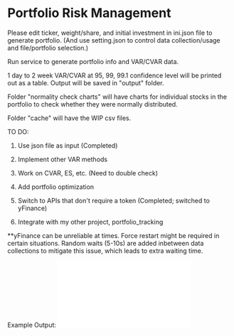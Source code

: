 # Portfolio Risk Management

Please edit ticker, weight/share, and initial investment in ini.json file to generate portfolio. (And use setting.json to control data collection/usage and file/portfolio selection.)

Run service to generate portfolio info and VAR/CVAR data. 

1 day to 2 week VAR/CVAR at 95, 99, 99.1 confidence level will be printed out as a table. Output will be saved in "output" folder.

Folder "normality check charts" will have charts for individual stocks in the portfolio to check whether they were normally distributed.

Folder "cache" will have the WIP csv files.

TO DO:

1. Use json file as input (Completed)

2. Implement other VAR methods

3. Work on CVAR, ES, etc. (Need to double check)

4. Add portfolio optimization

5. Switch to APIs that don't require a token (Completed; switched to yFinance)

6. Integrate with my other project, portfolio_tracking

**yFinance can be unreliable at times. Force restart might be required in certain situations. Random waits (5-10s) are added inbetween data collections to mitigate this issue, which leads to extra waiting time.

Example Output: 
![Alt text](sample_output.txt?raw=True)
